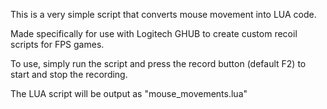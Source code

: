 This is a very simple script that converts mouse movement into LUA code. 

Made specifically for use with Logitech GHUB to create custom recoil scripts for FPS games. 

To use, simply run the script and press the record button (default F2) to start and stop the recording. 

The LUA script will be output as "mouse_movements.lua"
